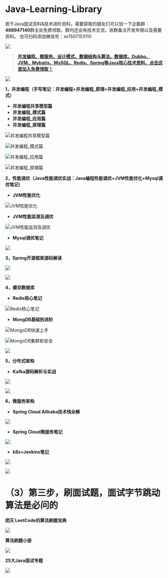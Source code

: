 # Java-Learning-Library
若干Java面试资料&技术进阶资料，需要获取的朋友们可以加一下企鹅群：**468947140**群主处免费领取，群内还会有技术交流，进群备注开发年限以及需要资料。
也可扫码添加微信号：xx1507153110

![](https://upload-images.jianshu.io/upload_images/13638982-7543f04114ca27c6.jpg?imageMogr2/auto-orient/strip%7CimageView2/2/w/1240)

>[**并发编程、微服务、设计模式、数据结构与算法、数据库、Dubbo、JVM、Mybatis、MySQL、Redis、Spring等Java核心技术资料，点击这里加入免费领取！**](https://jq.qq.com/?_wv=1027&k=B5zJzol1)

![](https://upload-images.jianshu.io/upload_images/13638982-f2a2db2398fe5cb3.png?imageMogr2/auto-orient/strip%7CimageView2/2/w/1240)

**1，并发编程（手写笔记：并发编程+并发编程_原理+并发编程_应用+并发编程_模式）**

*   **并发编程共享模型篇**
*   **并发编程_模式篇**
*   **并发编程_应用篇**
*   **并发编程_原理篇**

![并发编程共享模型篇](https://upload-images.jianshu.io/upload_images/13638982-c8e9e0be7cf672bf?imageMogr2/auto-orient/strip%7CimageView2/2/w/1240)

![并发编程_模式篇](https://upload-images.jianshu.io/upload_images/13638982-2584418d16d702d2.png?imageMogr2/auto-orient/strip%7CimageView2/2/w/1240)

![并发编程_应用篇](https://upload-images.jianshu.io/upload_images/13638982-100c59cf523dc275?imageMogr2/auto-orient/strip%7CimageView2/2/w/1240)

![并发编程_原理篇](https://upload-images.jianshu.io/upload_images/13638982-7b1229d6b42a0872?imageMogr2/auto-orient/strip%7CimageView2/2/w/1240)

**2，性能调优（Java性能调优实战：Java编程性能调优+JVM性能优化+Mysql调优笔记）**

*   **JVM性能优化**

![JVM性能优化](https://upload-images.jianshu.io/upload_images/13638982-32f904841d26bd1e?imageMogr2/auto-orient/strip%7CimageView2/2/w/1240)

*   **JVM性能监测及调优**

![JVM性能监测及调优](https://upload-images.jianshu.io/upload_images/13638982-aeeaec2e9594b35a?imageMogr2/auto-orient/strip%7CimageView2/2/w/1240)

*   **Mysql调优笔记**

![](https://upload-images.jianshu.io/upload_images/13638982-fea6ab02aee86eff?imageMogr2/auto-orient/strip%7CimageView2/2/w/1240)

**3，Spring开源框架源码解读**

![](https://upload-images.jianshu.io/upload_images/13638982-0d6273644c9bb468?imageMogr2/auto-orient/strip%7CimageView2/2/w/1240)

![](https://upload-images.jianshu.io/upload_images/13638982-ea8cd0d94f8ca6e1?imageMogr2/auto-orient/strip%7CimageView2/2/w/1240)

**4，缓存数据库**

*   **Redis核心笔记**

![Redis核心笔记](https://upload-images.jianshu.io/upload_images/13638982-006f7b240a9843c9?imageMogr2/auto-orient/strip%7CimageView2/2/w/1240)

*   **MongDB基础到进阶**

![MongoDB快速上手](https://upload-images.jianshu.io/upload_images/13638982-6526cd2f81ad4d24?imageMogr2/auto-orient/strip%7CimageView2/2/w/1240)

![MongoDB集群和安全](https://upload-images.jianshu.io/upload_images/13638982-0705c396bc6aae8f?imageMogr2/auto-orient/strip%7CimageView2/2/w/1240)

![](https://upload-images.jianshu.io/upload_images/13638982-40231f2968bcb5bd?imageMogr2/auto-orient/strip%7CimageView2/2/w/1240)

**5，分布式架构**

*   **Kafka源码解析与实战**

![](https://upload-images.jianshu.io/upload_images/13638982-4b20b03ebd9ab9f0?imageMogr2/auto-orient/strip%7CimageView2/2/w/1240)

![](https://upload-images.jianshu.io/upload_images/13638982-c0a684914da743ec?imageMogr2/auto-orient/strip%7CimageView2/2/w/1240)

**6，微服务架构**

*   **Spring Cloud Alibaba技术栈全解**

![](https://upload-images.jianshu.io/upload_images/13638982-4a377a705dcc6455?imageMogr2/auto-orient/strip%7CimageView2/2/w/1240)

*   **Spring Cloud微服务笔记**

![](https://upload-images.jianshu.io/upload_images/13638982-6022b41fb416e7c9?imageMogr2/auto-orient/strip%7CimageView2/2/w/1240)

*   **k8s+Jenkins笔记**

![](https://upload-images.jianshu.io/upload_images/13638982-9c56dba5b249113f?imageMogr2/auto-orient/strip%7CimageView2/2/w/1240)

![](https://upload-images.jianshu.io/upload_images/13638982-cc608379ecb6ffa5?imageMogr2/auto-orient/strip%7CimageView2/2/w/1240)

# （3）第三步，刷面试题，面试字节跳动算法是必问的

**团灭 LeetCode的算法刷题宝典**

![](https://upload-images.jianshu.io/upload_images/13638982-62372a6cb1db3586?imageMogr2/auto-orient/strip%7CimageView2/2/w/1240)

**算法刷题小册**

![](https://upload-images.jianshu.io/upload_images/13638982-499d4628c1febde9.png?imageMogr2/auto-orient/strip%7CimageView2/2/w/1240)

**25大Java面试专题**

![](https://upload-images.jianshu.io/upload_images/13638982-69d997620907f708?imageMogr2/auto-orient/strip%7CimageView2/2/w/1240)
